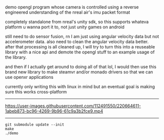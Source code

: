 demo opengl program whose camera is controlled using a reverse engineered understanding of the nreal air's imu packet format

completely standalone from nreal's unity sdk, so this supports whateva platform u wanna port it to, not just unity games on android

still need to do sensor fusion, rn I am just using angular velocity data but not accelerometer data. also need to clean the angular velocity data better. after that processing is all cleaned up, I will try to turn this into a reuseable library with a nice api and demote the opengl stuff to an example usage of the library.

and then if I actually get around to doing all of that lol, I would then use this brand new library to make steamvr and/or monado drivers so that we can use openxr applications

currently only writing this with linux in mind but an eventual goal is making sure this works cross-platform

---

https://user-images.githubusercontent.com/112491550/220664611-1abeb873-bc96-4269-9b96-61c9a3b2fce9.mp4

---

```
git submodule update --init
make
./demo
```
